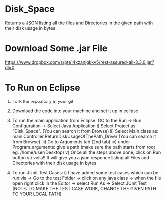 # Disk_Space
Returns a JSON listing all the files and Directories in the given path with their disk usage in bytes

# Download Some .jar File
https://www.dropbox.com/s/pte14xzanjgkkv5/rest-assured-all-3.3.0.jar?dl=0

# To Run on Eclipse
1. Fork the repository in your git
2. Download the code into your machine and set it up in eclipse
3. To run the main application from Eclipse: GO to the Run -> Run Configuration -> Select Java Application
  i) Select Project as "Disk_Space". (You can search it from Browse)
  ii) Select Main class as: main.Controller.ReturnDiskUsageOfThePath_Driver (You can search it from Browse)
  iii) Go to Arguments tab (2nd tab)
  iv) under Program_arguments: give a path (make sure the path starts from root eg. /home/user/Desktop)
  v) Once all the steps above done, click on Run button
  vi) voila!! It will give you a json responce listing all Files and Directories with their disk usage in bytes
 
4. To run JUnit Test Cases:
  i) I have added some test cases which can be run via -> Go to the test Folder -> click on any java class ->
      when the file open right click in the Editor -> select Run As -> Select JUnit Test 
      (NOTE: TO MAKE THE TEST CASE WORK, CHANGE THE GIVEN PATH TO YOUR LOCAL PATH)
